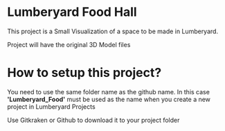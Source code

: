 # Lumberyard Food Hall

This project is a Small Visualization of a space to be made in Lumberyard.

Project will have the original 3D Model files

# How to setup this project?

You need to use the same folder name as the github name. In this case **'Lumberyard_Food'** must be used as the name when you create a new project in Lumberyard Projects

Use Gitkraken or Github to download it to your project folder

